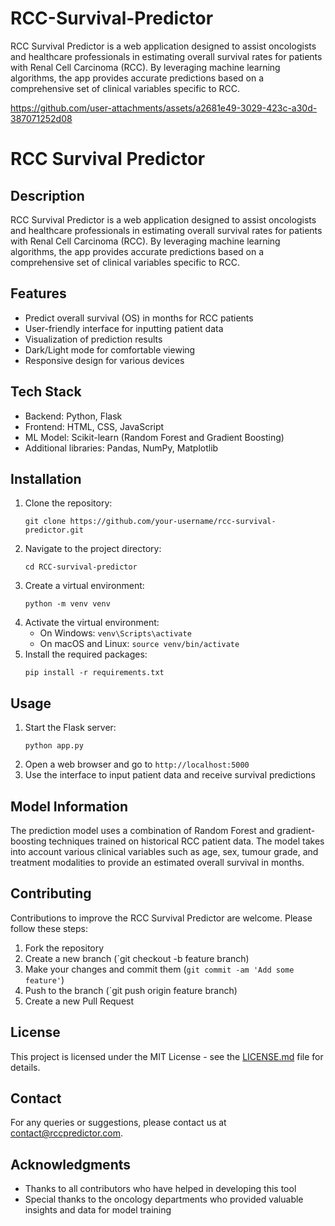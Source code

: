 # RCC-Survival-Predictor
RCC Survival Predictor is a web application designed to assist oncologists and healthcare professionals in estimating overall survival rates for patients with Renal Cell Carcinoma (RCC). By leveraging machine learning algorithms, the app provides accurate predictions based on a comprehensive set of clinical variables specific to RCC.


https://github.com/user-attachments/assets/a2681e49-3029-423c-a30d-387071252d08




# RCC Survival Predictor

## Description
RCC Survival Predictor is a web application designed to assist oncologists and healthcare professionals in estimating overall survival rates for patients with Renal Cell Carcinoma (RCC). By leveraging machine learning algorithms, the app provides accurate predictions based on a comprehensive set of clinical variables specific to RCC.

## Features
- Predict overall survival (OS) in months for RCC patients
- User-friendly interface for inputting patient data
- Visualization of prediction results
- Dark/Light mode for comfortable viewing
- Responsive design for various devices

## Tech Stack
- Backend: Python, Flask
- Frontend: HTML, CSS, JavaScript
- ML Model: Scikit-learn (Random Forest and Gradient Boosting)
- Additional libraries: Pandas, NumPy, Matplotlib

## Installation
1. Clone the repository:
   ```
   git clone https://github.com/your-username/rcc-survival-predictor.git
   ```
2. Navigate to the project directory:
   ```
   cd RCC-survival-predictor
   ```
3. Create a virtual environment:
   ```
   python -m venv venv
   ```
4. Activate the virtual environment:
   - On Windows: `venv\Scripts\activate`
   - On macOS and Linux: `source venv/bin/activate`
5. Install the required packages:
   ```
   pip install -r requirements.txt
   ```

## Usage
1. Start the Flask server:
   ```
   python app.py
   ```
2. Open a web browser and go to `http://localhost:5000`
3. Use the interface to input patient data and receive survival predictions

## Model Information
The prediction model uses a combination of Random Forest and gradient-boosting techniques trained on historical RCC patient data. The model takes into account various clinical variables such as age, sex, tumour grade, and treatment modalities to provide an estimated overall survival in months.

## Contributing
Contributions to improve the RCC Survival Predictor are welcome. Please follow these steps:

1. Fork the repository
2. Create a new branch (`git checkout -b feature branch)
3. Make your changes and commit them (`git commit -am 'Add some feature'`)
4. Push to the branch (`git push origin feature branch)
5. Create a new Pull Request

## License
This project is licensed under the MIT License - see the [LICENSE.md](LICENSE.md) file for details.

## Contact
For any queries or suggestions, please contact us at contact@rccpredictor.com.

## Acknowledgments
- Thanks to all contributors who have helped in developing this tool
- Special thanks to the oncology departments who provided valuable insights and data for model training
